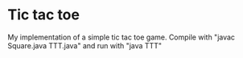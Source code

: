# Tic tac toe
My implementation of a simple tic tac toe game.  Compile with "javac Square.java TTT.java" and run with "java TTT"
